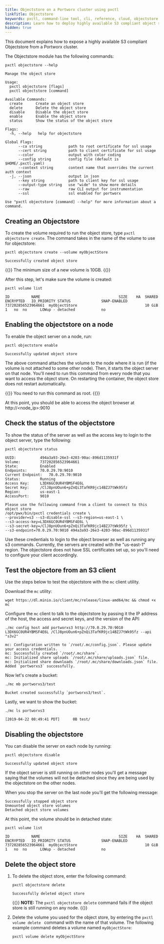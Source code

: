 ```yaml
---
title: Objectstore on a Portworx cluster using pxctl
linkTitle: Objectstore
keywords: pxctl, command-line tool, cli, reference, cloud, objectstore
description: Learn how to deploy highly available S3 compliant object storage on Docker with Portworx
hidden: true
---
```


This document explains how to expose a highly available S3 compliant Objectstore from a Portworx cluster.

The Objectstore module has the following commands:

```text
pxctl objectstore --help
```

```output
Manage the object store

Usage:
  pxctl objectstore [flags]
  pxctl objectstore [command]

Available Commands:
  create      Create an object store
  delete      Delete the object store
  disable     Disable the object store
  enable      Enable the object store
  status      Show the status of the object store

Flags:
  -h, --help   help for objectstore

Global Flags:
      --ca string            path to root certificate for ssl usage
      --cert string          path to client certificate for ssl usage
      --color                output with color coding
      --config string        config file (default is $HOME/.pxctl.yaml)
      --context string       context name that overrides the current auth context
  -j, --json                 output in json
      --key string           path to client key for ssl usage
      --output-type string   use "wide" to show more details
      --raw                  raw CLI output for instrumentation
      --ssl                  ssl enabled for portworx

Use "pxctl objectstore [command] --help" for more information about a command.
```

## Creating an Objectstore

To create the volume required to run the object store, type `pxctl objectstore create`. The command takes in the name of the volume to use for objectstore:

```text
pxctl objectstore create --volume myObjectStore
```

```output
Successfully created object store
```

{{<info>}}
The minimum size of a new volume is 10GB.
{{</info>}}

After this step, let's make sure the volume is created:

```text
pxctl volume list
```

```output
ID			NAME									SIZE	HA	SHARED	ENCRYPTED	IO_PRIORITY	STATUS				SNAP-ENABLED
737202856523964661	myObjectStore								10 GiB	1	no	no		LOWup - detached			no
```

## Enabling the objectstore on a node

To enable the object server on a node, run:

```text
pxctl objectstore enable
```

```output
Successfully updated object store
```

The above command attaches the volume to the node where it is run (if the volume is not attached to some other node). Then, it starts the object server on that node. You'll need to run this command from every node that you want to access the object store. On restarting the container, the object store does not restart automatically.

{{<info>}}
You need to run this command as root.
{{</info>}}

At this point, you should be able to access the object browser at http://&lt;node_ip&gt;:9010

## Check the status of the objectstore

To show the status of the server as well as the access key to login to the object server, type the following:

```text
pxctl objectstore status
```

```output
UUID:			494a3a93-26e3-4203-90ac-896d1135931f
Volume:			737202856523964661
State:			Enabled
Endpoints:		70.0.29.70:9010
Current Endpoint:	70.0.29.70:9010
Status:			Running
Access Key:		L3DX6GC0UR4YBMSF4E6L
Secret Key:		/ClJ8pnUOun6+pZnQi3TafKR9jc14BZJ7tWk95fz
Region:			us-east-1
AccessPort:		9010

Please use the following command from a client to connect to this object store
/opt/pwx/bin/pxctl credentials create \
--provider=s3 --s3-disable-ssl --s3-region=us-east-1 \
--s3-access-key=L3DX6GC0UR4YBMSF4E6L \
--s3-secret-key=/ClJ8pnUOun6+pZnQi3TafKR9jc14BZJ7tWk95fz \
--s3-endpoint=70.0.29.70:9010 494a3a93-26e3-4203-90ac-896d1135931f
```

Use these credentials to login to the object browser as well as running any s3 commands.
Currently, the servers are created with the "us-east-1" region.
The objectstore does not have SSL certificates set up, so you'll need to configure your client accordingly.

## Test the objectore from an S3 client

Use the steps below to test the objectstore with the `mc` client utility.

Download the `mc` utility:

```text
wget https://dl.minio.io/client/mc/release/linux-amd64/mc && chmod +x mc
```

Configure the `mc` client to talk to the objectstore by passing it the IP address of the host, the access and secret keys, and the version of the API:

```text
./mc config host add portworxs3 http://70.0.29.70:9010 L3DX6GC0UR4YBMSF4E6L /ClJ8pnUOun6+pZnQi3TafKR9jc14BZJ7tWk95fz --api "s3v2"
```

```output
mc: Configuration written to `/root/.mc/config.json`. Please update your access credentials.
mc: Successfully created `/root/.mc/share`.
mc: Initialized share uploads `/root/.mc/share/uploads.json` file.
mc: Initialized share downloads `/root/.mc/share/downloads.json` file.
Added `portworxs3` successfully.
```

Now let's create a bucket:
```text
./mc mb portworxs3/test
```

```output
Bucket created successfully `portworxs3/test`.
```

Lastly, we want to show the bucket:

```text
./mc ls portworxs3
```

```output
[2019-04-22 08:49:41 PDT]      0B test/
```

## Disabling the objectstore
You can disable the server on each node by running:

```text
pxctl objectstore disable
```

```output
Successfully updated object store
```

If the object server is still running on other nodes you'll get a message saying that the volumes will not be detached since they are being used by the objectstore on the other nodes.

When you stop the server on the last node you'll get the following message:

```
Successfully stopped object store
Unmounted object store volumes
Detached object store volumes
```

At this point, the volume should be in detached state:
```text
pxctl volume list
```

```output
ID			NAME									SIZE	HA	SHARED	ENCRYPTED	IO_PRIORITY	STATUS				SNAP-ENABLED
737202856523964661	myObjectStore								10 GiB	1	no	no		LOWup - detached			no
```

## Delete the object store

1. To delete the object store, enter the following command:

    ```text
    pxctl objectstore delete
    ```

    ```output
    Successfully deleted object store
    ```

    {{<info>}}
**NOTE:** The `pxctl objectstore delete` command fails if the object store is still running on any node.
    {{</info>}}

2. Delete the volume you used for the object store, by entering the `pxctl volume delete ` command with the name of that volume. The following example command deletes a volume named `myObjectStore`:

    ```text
    pxctl volume delete myObjectStore
    ```
